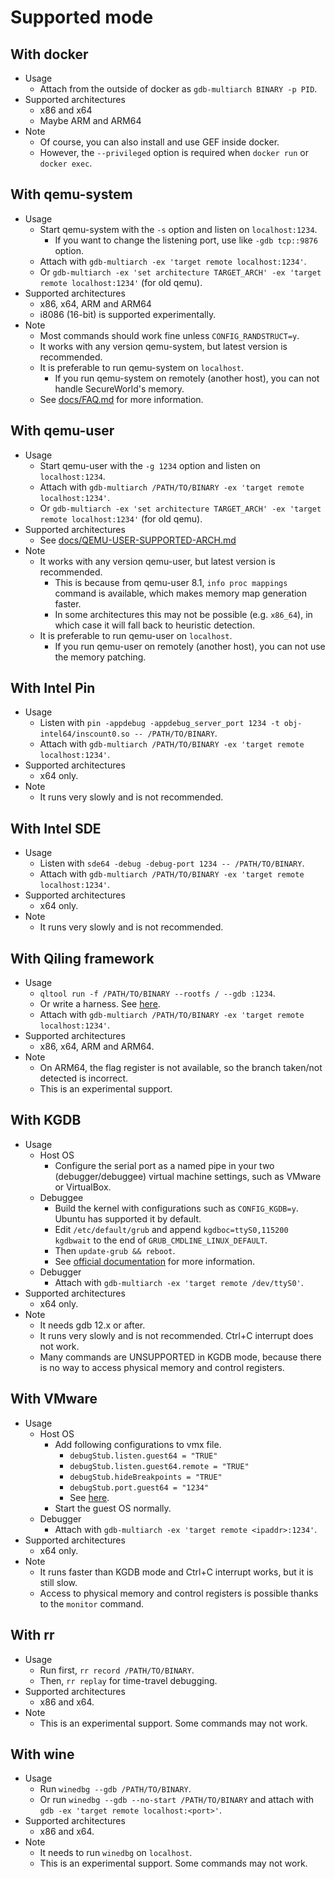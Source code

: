 # Supported mode

## With docker
* Usage
    * Attach from the outside of docker as `gdb-multiarch BINARY -p PID`.
* Supported architectures
    * x86 and x64
    * Maybe ARM and ARM64
* Note
    * Of course, you can also install and use GEF inside docker.
    * However, the `--privileged` option is required when `docker run` or `docker exec`.

## With qemu-system
* Usage
    * Start qemu-system with the `-s` option and listen on `localhost:1234`.
        * If you want to change the listening port, use like `-gdb tcp::9876` option.
    * Attach with `gdb-multiarch -ex 'target remote localhost:1234'`.
    * Or `gdb-multiarch -ex 'set architecture TARGET_ARCH' -ex 'target remote localhost:1234'` (for old qemu).
* Supported architectures
    * x86, x64, ARM and ARM64
    * i8086 (16-bit) is supported experimentally.
* Note
    * Most commands should work fine unless `CONFIG_RANDSTRUCT=y`.
    * It works with any version qemu-system, but latest version is recommended.
    * It is preferable to run qemu-system on `localhost`.
        * If you run qemu-system on remotely (another host), you can not handle SecureWorld's memory.
    * See [docs/FAQ.md](https://github.com/bata24/gef/blob/dev/docs/FAQ.md) for more information.

## With qemu-user
* Usage
    * Start qemu-user with the `-g 1234` option and listen on `localhost:1234`.
    * Attach with `gdb-multiarch /PATH/TO/BINARY -ex 'target remote localhost:1234'`.
    * Or `gdb-multiarch -ex 'set architecture TARGET_ARCH' -ex 'target remote localhost:1234'` (for old qemu).
* Supported architectures
    * See [docs/QEMU-USER-SUPPORTED-ARCH.md](https://github.com/bata24/gef/blob/dev/docs/QEMU-USER-SUPPORTED-ARCH.md)
* Note
    * It works with any version qemu-user, but latest version is recommended.
        * This is because from qemu-user 8.1, `info proc mappings` command is available, which makes memory map generation faster.
        * In some architectures this may not be possible (e.g. `x86_64`), in which case it will fall back to heuristic detection.
    * It is preferable to run qemu-user on `localhost`.
        * If you run qemu-user on remotely (another host), you can not use the memory patching.

## With Intel Pin
* Usage
    * Listen with `pin -appdebug -appdebug_server_port 1234 -t obj-intel64/inscount0.so -- /PATH/TO/BINARY`.
    * Attach with `gdb-multiarch /PATH/TO/BINARY -ex 'target remote localhost:1234'`.
* Supported architectures
    * x64 only.
* Note
    * It runs very slowly and is not recommended.

## With Intel SDE
* Usage
    * Listen with `sde64 -debug -debug-port 1234 -- /PATH/TO/BINARY`.
    * Attach with `gdb-multiarch /PATH/TO/BINARY -ex 'target remote localhost:1234'`.
* Supported architectures
    * x64 only.
* Note
    * It runs very slowly and is not recommended.

## With Qiling framework
* Usage
    * `qltool run -f /PATH/TO/BINARY --rootfs / --gdb :1234`.
    * Or write a harness. See [here](https://docs.qiling.io/en/latest/debugger/).
    * Attach with `gdb-multiarch /PATH/TO/BINARY -ex 'target remote localhost:1234'`.
* Supported architectures
    * x86, x64, ARM and ARM64.
* Note
    * On ARM64, the flag register is not available, so the branch taken/not detected is incorrect.
    * This is an experimental support.

## With KGDB
* Usage
    * Host OS
        * Configure the serial port as a named pipe in your two (debugger/debuggee) virtual machine settings, such as VMware or VirtualBox.
    * Debuggee
        * Build the kernel with configurations such as `CONFIG_KGDB=y`. Ubuntu has supported it by default.
        * Edit `/etc/default/grub` and append `kgdboc=ttyS0,115200 kgdbwait` to the end of `GRUB_CMDLINE_LINUX_DEFAULT`.
        * Then `update-grub && reboot`.
        * See [official documentation](https://www.kernel.org/doc/html/latest/dev-tools/kgdb.html) for more information.
    * Debugger
        * Attach with `gdb-multiarch -ex 'target remote /dev/ttyS0'`.
* Supported architectures
    * x64 only.
* Note
    * It needs gdb 12.x or after.
    * It runs very slowly and is not recommended. Ctrl+C interrupt does not work.
    * Many commands are UNSUPPORTED in KGDB mode, because there is no way to access physical memory and control registers.

## With VMware
* Usage
    * Host OS
        * Add following configurations to vmx file.
            * `debugStub.listen.guest64 = "TRUE"`
            * `debugStub.listen.guest64.remote = "TRUE"`
            * `debugStub.hideBreakpoints = "TRUE"`
            * `debugStub.port.guest64 = "1234"`
            * See [here](https://communities.vmware.com/t5/VMware-Fusion-Discussions/Using-debugStub-to-debug-a-guest-linux-kernel/td-p/394906).
        * Start the guest OS normally.
    * Debugger
        * Attach with `gdb-multiarch -ex 'target remote <ipaddr>:1234'`.
* Supported architectures
    * x64 only.
* Note
    * It runs faster than KGDB mode and Ctrl+C interrupt works, but it is still slow.
    * Access to physical memory and control registers is possible thanks to the `monitor` command.

## With rr
* Usage
    * Run first, `rr record /PATH/TO/BINARY`.
    * Then, `rr replay` for time-travel debugging.
* Supported architectures
    * x86 and x64.
* Note
    * This is an experimental support. Some commands may not work.

## With wine
* Usage
    * Run `winedbg --gdb /PATH/TO/BINARY`.
    * Or run `winedbg --gdb --no-start /PATH/TO/BINARY` and attach with `gdb -ex 'target remote localhost:<port>'`.
* Supported architectures
    * x86 and x64.
* Note
    * It needs to run `winedbg` on `localhost`.
    * This is an experimental support. Some commands may not work.
